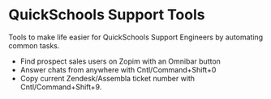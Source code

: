 QuickSchools Support Tools
==============

Tools to make life easier for QuickSchools Support Engineers by automating common tasks.

- Find prospect sales users on Zopim with an Omnibar button
- Answer chats from anywhere with Cntl/Command+Shift+0
- Copy current Zendesk/Assembla ticket number with Cntl/Command+Shift+9.